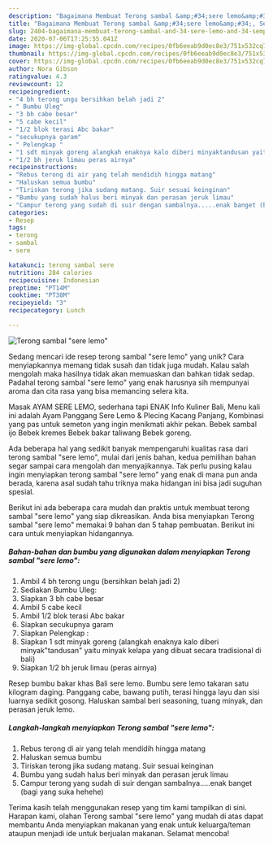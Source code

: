 ```yaml
---
description: "Bagaimana Membuat Terong sambal &amp;#34;sere lemo&amp;#34;, Sempurna"
title: "Bagaimana Membuat Terong sambal &amp;#34;sere lemo&amp;#34;, Sempurna"
slug: 2404-bagaimana-membuat-terong-sambal-and-34-sere-lemo-and-34-sempurna
date: 2020-07-06T17:25:55.041Z
image: https://img-global.cpcdn.com/recipes/0fb6eeab9d0ec8e3/751x532cq70/terong-sambal-sere-lemo-foto-resep-utama.jpg
thumbnail: https://img-global.cpcdn.com/recipes/0fb6eeab9d0ec8e3/751x532cq70/terong-sambal-sere-lemo-foto-resep-utama.jpg
cover: https://img-global.cpcdn.com/recipes/0fb6eeab9d0ec8e3/751x532cq70/terong-sambal-sere-lemo-foto-resep-utama.jpg
author: Nora Gibson
ratingvalue: 4.3
reviewcount: 12
recipeingredient:
- "4 bh terong ungu bersihkan belah jadi 2"
- " Bumbu Uleg"
- "3 bh cabe besar"
- "5 cabe kecil"
- "1/2 blok terasi Abc bakar"
- "secukupnya garam"
- " Pelengkap "
- "1 sdt minyak goreng alangkah enaknya kalo diberi minyaktandusan yaitu minyak kelapa yang dibuat secara tradisional di bali"
- "1/2 bh jeruk limau peras airnya"
recipeinstructions:
- "Rebus terong di air yang telah mendidih hingga matang"
- "Haluskan semua bumbu"
- "Tiriskan terong jika sudang matang. Suir sesuai keinginan"
- "Bumbu yang sudah halus beri minyak dan perasan jeruk limau"
- "Campur terong yang sudah di suir dengan sambalnya.....enak banget (bagi yang suka hehehe)"
categories:
- Resep
tags:
- terong
- sambal
- sere

katakunci: terong sambal sere 
nutrition: 284 calories
recipecuisine: Indonesian
preptime: "PT14M"
cooktime: "PT38M"
recipeyield: "3"
recipecategory: Lunch

---
```



![Terong sambal &#34;sere lemo&#34;](https://img-global.cpcdn.com/recipes/0fb6eeab9d0ec8e3/751x532cq70/terong-sambal-sere-lemo-foto-resep-utama.jpg)

Sedang mencari ide resep terong sambal &#34;sere lemo&#34; yang unik? Cara menyiapkannya memang tidak susah dan tidak juga mudah. Kalau salah mengolah maka hasilnya tidak akan memuaskan dan bahkan tidak sedap. Padahal terong sambal &#34;sere lemo&#34; yang enak harusnya sih mempunyai aroma dan cita rasa yang bisa memancing selera kita.

Masak AYAM SERE LEMO, sederhana tapi ENAK Info Kuliner Bali, Menu kali ini adalah Ayam Panggang Sere Lemo &amp; Plecing Kacang Panjang, Kombinasi yang pas untuk semeton yang ingin menikmati akhir pekan. Bebek sambal ijo Bebek kremes Bebek bakar taliwang Bebek goreng.

Ada beberapa hal yang sedikit banyak mempengaruhi kualitas rasa dari terong sambal &#34;sere lemo&#34;, mulai dari jenis bahan, kedua pemilihan bahan segar sampai cara mengolah dan menyajikannya. Tak perlu pusing kalau ingin menyiapkan terong sambal &#34;sere lemo&#34; yang enak di mana pun anda berada, karena asal sudah tahu triknya maka hidangan ini bisa jadi suguhan spesial.


Berikut ini ada beberapa cara mudah dan praktis untuk membuat terong sambal &#34;sere lemo&#34; yang siap dikreasikan. Anda bisa menyiapkan Terong sambal &#34;sere lemo&#34; memakai 9 bahan dan 5 tahap pembuatan. Berikut ini cara untuk menyiapkan hidangannya.

<!--inarticleads1-->

##### Bahan-bahan dan bumbu yang digunakan dalam menyiapkan Terong sambal &#34;sere lemo&#34;:

1. Ambil 4 bh terong ungu (bersihkan belah jadi 2)
1. Sediakan  Bumbu Uleg:
1. Siapkan 3 bh cabe besar
1. Ambil 5 cabe kecil
1. Ambil 1/2 blok terasi Abc bakar
1. Siapkan secukupnya garam
1. Siapkan  Pelengkap :
1. Siapkan 1 sdt minyak goreng (alangkah enaknya kalo diberi minyak&#34;tandusan&#34; yaitu minyak kelapa yang dibuat secara tradisional di bali)
1. Siapkan 1/2 bh jeruk limau (peras airnya)


Resep bumbu bakar khas Bali sere lemo. Bumbu sere lemo takaran satu kilogram daging. Panggang cabe, bawang putih, terasi hingga layu dan sisi luarnya sedikit gosong. Haluskan sambal beri seasoning, tuang minyak, dan perasan jeruk lemo. 

<!--inarticleads2-->

##### Langkah-langkah menyiapkan Terong sambal &#34;sere lemo&#34;:

1. Rebus terong di air yang telah mendidih hingga matang
1. Haluskan semua bumbu
1. Tiriskan terong jika sudang matang. Suir sesuai keinginan
1. Bumbu yang sudah halus beri minyak dan perasan jeruk limau
1. Campur terong yang sudah di suir dengan sambalnya.....enak banget (bagi yang suka hehehe)




Terima kasih telah menggunakan resep yang tim kami tampilkan di sini. Harapan kami, olahan Terong sambal &#34;sere lemo&#34; yang mudah di atas dapat membantu Anda menyiapkan makanan yang enak untuk keluarga/teman ataupun menjadi ide untuk berjualan makanan. Selamat mencoba!
